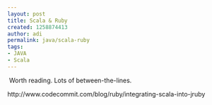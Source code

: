```yaml
---
layout: post
title: Scala & Ruby
created: 1258874413
author: adi
permalink: java/scala-ruby
tags:
- JAVA
- Scala
---
```

<p>&nbsp;Worth reading. Lots of between-the-lines.</p>
<p>http://www.codecommit.com/blog/ruby/integrating-scala-into-jruby</p>
